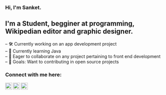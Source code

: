 ### Hi, I'm Sanket.

## I'm a Student, begginer at programming, Wikipedian editor and graphic designer.

– 🛠️ Currently working on an app development project<br>
– 🌱 Currently learning Java <br>
– 🤝 Eager to collaborate on any project pertaining to front end development <br>
– 🥅 Goals: Want to contributing in open source projects

### Connect with me here:

[<img align="left" alt="sanketli" width="22px" src="https://cdn.jsdelivr.net/npm/simple-icons@v3/icons/linkedin.svg" />][LinkedIn]
[<img align="left" alt="sankettw" width="22px" src="https://cdn.jsdelivr.net/npm/simple-icons@v3/icons/twitter.svg" />][Twitter]
[<img align="left" alt="sanketyt" width="22px" src="https://cdn.jsdelivr.net/npm/simple-icons@v3/icons/facebook.svg" />][Facebook]

<br />

[LinKedIn]: https://www.linkedin.com/in/sanket-r-1a35aa1b3/
[Twitter]: https://twitter.com/c_arbitrary
[Facebook]: https://www.facebook.com/sanket.r.923/
